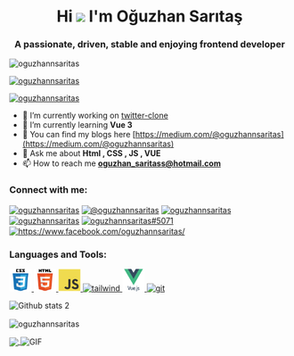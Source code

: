 <h1 align="center"> Hi <a href="https://www.gautamkrishnar.com/"><img src="https://media.giphy.com/media/hvRJCLFzcasrR4ia7z/giphy.gif" width="5%"></a> I'm Oğuzhan Sarıtaş </h1>


<h3 align="center"> A passionate, driven, stable and enjoying frontend developer</h3>
<p align="left"> <img src="https://komarev.com/ghpvc/?username=oguzhannsaritas&label=Profile%20views&color=0e75b6&style=flat" alt="oguzhannsaritas" /> </p>

<p align="left"> <a href="https://github.com/ryo-ma/github-profile-trophy"><img src="https://github-profile-trophy.vercel.app/?username=oguzhannsaritas" alt="oguzhannsaritas" /></a> </p>
<p align="left"> <a href="https://twitter.com/oguzhannsaritas" target="blank"><img src="https://img.shields.io/twitter/follow/oguzhannsaritas?logo=twitter&style=for-the-badge" alt="oguzhannsaritas" /></a> </p>

  - 🔭 I’m currently working on [twitter-clone](https://github.com/oguzhannsaritas/oguzhan-twitter-clone-responsive)
  - 🌱 I’m currently learning **Vue 3**
  - 🔭 You can find my blogs here [https://medium.com/@oguzhannsaritas](https://medium.com/@oguzhannsaritas)
  - 💬 Ask me about **Html , CSS , JS , VUE**
  - 📫 How to reach me **oguzhan_saritass@hotmail.com**


  <h3 align="left">Connect with me:</h3>
<p align=left>
  <a href="https://www.linkedin.com/in/oguzhannsaritas" target="blank"><img align="center" src="https://raw.githubusercontent.com/rahuldkjain/github-profile-readme-generator/master/src/images/icons/Social/linked-in-alt.svg" alt="oguzhannsaritas" height="30" width="40" /></a>
<a href="https://medium.com/@oguzhannsaritas" target="blank"><img align="center" src="https://raw.githubusercontent.com/rahuldkjain/github-profile-readme-generator/master/src/images/icons/Social/medium.svg" alt="@oguzhannsaritas" height="30" width="40" /></a>
  <a href="https://twitter.com/oguzhannsaritas" target="blank"><img align="center" src="https://raw.githubusercontent.com/rahuldkjain/github-profile-readme-generator/master/src/images/icons/Social/twitter.svg" alt="oguzhannsaritas" height="30" width="40" /></a>
  <a href="https://instagram.com/oguzhannsaritas" target="blank"><img align="center" src="https://raw.githubusercontent.com/rahuldkjain/github-profile-readme-generator/master/src/images/icons/Social/instagram.svg" alt="oguzhannsaritas" height="30" width="40" /></a>
  <a href="https://discordapp.com/channels/1063352056750026782/1063352057282707470" target="blank"><img align="center" src="https://raw.githubusercontent.com/rahuldkjain/github-profile-readme-generator/master/src/images/icons/Social/discord.svg" alt="oguzhannsaritas#5071" height="30" width="40" /></a>
  <a href="https://fb.com/https://www.facebook.com/oguzhannsaritas/" target="blank"><img align="center" src="https://raw.githubusercontent.com/rahuldkjain/github-profile-readme-generator/master/src/images/icons/Social/facebook.svg" alt="https://www.facebook.com/oguzhannsaritas/" height="30" width="40" /></a>
  
  
  </p>
    <h3 align="left">Languages and Tools:</h3>
<p align="left"><a href="https://www.w3schools.com/css/" target="_blank" rel="noreferrer"> <img src="https://raw.githubusercontent.com/devicons/devicon/master/icons/css3/css3-original-wordmark.svg" alt="css3" width="40" height="40"/> </a>
  <a href="https://www.w3.org/html/" target="_blank" rel="noreferrer"> <img src="https://raw.githubusercontent.com/devicons/devicon/master/icons/html5/html5-original-wordmark.svg" alt="html5" width="40" height="40"/> </a>
  <a href="https://developer.mozilla.org/en-US/docs/Web/JavaScript" target="_blank" rel="noreferrer"> <img src="https://raw.githubusercontent.com/devicons/devicon/master/icons/javascript/javascript-original.svg" alt="javascript" width="40" height="40"/> </a>
  <a href="https://tailwindcss.com/" target="_blank" rel="noreferrer"> <img src="https://www.vectorlogo.zone/logos/tailwindcss/tailwindcss-icon.svg" alt="tailwind" width="40" height="40"/> </a>
  <a href="https://vuejs.org/" target="_blank" rel="noreferrer"> <img src="https://raw.githubusercontent.com/devicons/devicon/master/icons/vuejs/vuejs-original-wordmark.svg" alt="vuejs" width="40" height="40"/> </a>
  <a href="https://git-scm.com/" target="_blank" rel="noreferrer"> <img src="https://www.vectorlogo.zone/logos/git-scm/git-scm-icon.svg" alt="git" width="40" height="40"/> </a>
</p>

![Github stats 2](https://github-readme-stats.vercel.app/api?username=oguzhannsaritas&show_icons=true&theme=radical) 
  <p><img align="center" src="https://github-readme-streak-stats.herokuapp.com/?user=oguzhannsaritas&theme=radical" alt="oguzhannsaritas" /></p>
 <a href="https://github.com/oguzhannsaritas/github-readme-stats"><img align="center" src="https://github-readme-stats.vercel.app/api/top-langs/?username=oguzhannsaritas&layout=compact&theme=radial&border=true" />  </a> 
 
  <img align="center" alt="GIF" src="https://github.com/abhisheknaiidu/abhisheknaiidu/blob/master/code.gif?raw=true" width="300" height="150"/>




  
  
